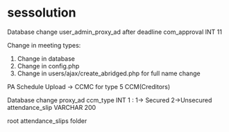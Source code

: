 # sessolution

Database change user_admin_proxy_ad after deadline com_approval INT 11

Change in meeting types:
1) Change in database
2) Change in config.php
3) Change in users/ajax/create_abridged.php for full name change

PA Schedule Upload -> CCMC for type 5 CCM(Creditors)

Database change proxy_ad ccm_type INT 1 : 1-> Secured 2->Unsecured attendance_slip VARCHAR 200

root attendance_slips folder